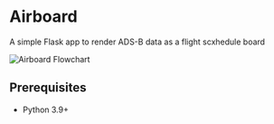 
# Airboard

A simple Flask app to render ADS-B data as a flight scxhedule board

![Airboard Flowchart](https://user-images.githubusercontent.com/32463/277907321-1d6a2bf7-8431-45aa-a6ea-64df6657faa4.png "Airboard Flowchart")



## Prerequisites
- Python 3.9+

